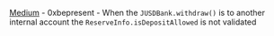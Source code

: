 
[Medium](Medium-https:--github.com-sherlock-audit-2023-04-jojo-judging-issues-230/README.md) - 0xbepresent - When the `JUSDBank.withdraw()` is to another internal account the `ReserveInfo.isDepositAllowed` is not validated
